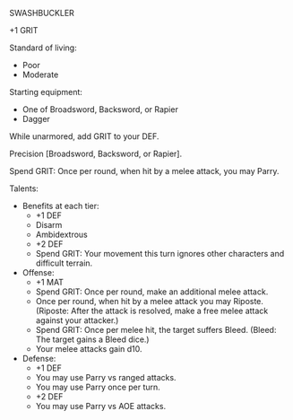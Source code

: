 SWASHBUCKLER

+1 GRIT

Standard of living:
  - Poor
  - Moderate

Starting equipment:
  - One of Broadsword, Backsword, or Rapier
  - Dagger

While unarmored, add GRIT to your DEF.

Precision [Broadsword, Backsword, or Rapier].

Spend GRIT: Once per round, when hit by a melee attack, you may Parry.

Talents:
  - Benefits at each tier:
    - +1 DEF
    - Disarm
    - Ambidextrous
    - +2 DEF
    - Spend GRIT: Your movement this turn ignores other characters and difficult terrain.
  - Offense:
    - +1 MAT
    - Spend GRIT: Once per round, make an additional melee attack.
    - Once per round, when hit by a melee attack you may Riposte. (Riposte: After the attack is resolved, make a free melee attack against your attacker.)
    - Spend GRIT: Once per melee hit, the target suffers Bleed. (Bleed: The target gains a Bleed dice.)
    - Your melee attacks gain d10.
  - Defense:
    - +1 DEF
    - You may use Parry vs ranged attacks.
    - You may use Parry once per turn.
    - +2 DEF
    - You may use Parry vs AOE attacks.
